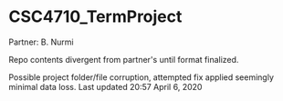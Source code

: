 # CSC4710_TermProject
Partner: B. Nurmi

Repo contents divergent from partner's until format finalized.

Possible project folder/file corruption, attempted fix applied seemingly minimal data loss.
Last updated 20:57 April 6, 2020
